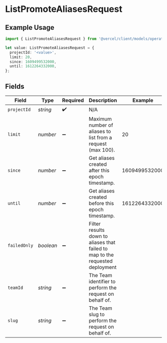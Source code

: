 # ListPromoteAliasesRequest

## Example Usage

```typescript
import { ListPromoteAliasesRequest } from '@vercel/client/models/operations';

let value: ListPromoteAliasesRequest = {
  projectId: '<value>',
  limit: 20,
  since: 1609499532000,
  until: 1612264332000,
};
```

## Fields

| Field        | Type      | Required           | Description                                                                   | Example       |
| ------------ | --------- | ------------------ | ----------------------------------------------------------------------------- | ------------- |
| `projectId`  | _string_  | :heavy_check_mark: | N/A                                                                           |               |
| `limit`      | _number_  | :heavy_minus_sign: | Maximum number of aliases to list from a request (max 100).                   | 20            |
| `since`      | _number_  | :heavy_minus_sign: | Get aliases created after this epoch timestamp.                               | 1609499532000 |
| `until`      | _number_  | :heavy_minus_sign: | Get aliases created before this epoch timestamp.                              | 1612264332000 |
| `failedOnly` | _boolean_ | :heavy_minus_sign: | Filter results down to aliases that failed to map to the requested deployment |               |
| `teamId`     | _string_  | :heavy_minus_sign: | The Team identifier to perform the request on behalf of.                      |               |
| `slug`       | _string_  | :heavy_minus_sign: | The Team slug to perform the request on behalf of.                            |               |

